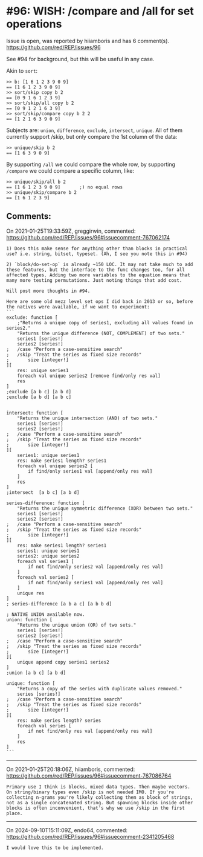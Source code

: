 
#96: WISH: /compare and /all for set operations
================================================================================
Issue is open, was reported by hiiamboris and has 6 comment(s).
<https://github.com/red/REP/issues/96>

See #94 for background, but this will be useful in any case.

Akin to `sort`:
```
>> b: [1 6 1 2 3 9 0 9]
== [1 6 1 2 3 9 0 9]
>> sort/skip copy b 2
== [0 9 1 6 1 2 3 9]
>> sort/skip/all copy b 2
== [0 9 1 2 1 6 3 9]
>> sort/skip/compare copy b 2 2
== [1 2 1 6 3 9 0 9]
```

Subjects are: `union`, `difference`, `exclude`, `intersect`, `unique`. All of them currently support /skip, but only compare the 1st column of the data:
```
>> unique/skip b 2
== [1 6 3 9 0 9]
```
By supporting `/all` we could compare the whole row, by supporting `/compare` we could compare a specific column, like:
```
>> unique/skip/all b 2
== [1 6 1 2 3 9 0 9]       ;) no equal rows
>> unique/skip/compare b 2
== [1 6 1 2 3 9]
```


Comments:
--------------------------------------------------------------------------------

On 2021-01-25T19:33:59Z, greggirwin, commented:
<https://github.com/red/REP/issues/96#issuecomment-767062174>

    1) Does this make sense for anything other than blocks in practical use? i.e. string, bitset, typeset. (Ah, I see you note this in #94)
    
    2) `block/do-set-op` is already ~150 LOC. It may not take much to add these features, but the interface to the func changes too, for all affected types. Adding two more variables to the equation means that many more testing permutations. Just noting things that add cost.
    
    Will post more thoughts in #94.
    
    Here are some old mezz level set ops I did back in 2013 or so, before the natives were available, if we want to experiment:
    ```
    exclude: function [
    	;"Returns a unique copy of series1, excluding all values found in series2."
    	"Returns the unique difference (NOT, COMPLEMENT) of two sets."
    	series1 [series!]
    	series2 [series!]
    ;	/case "Perform a case-sensitive search"
    ;	/skip "Treat the series as fixed size records"
    ;		size [integer!]
    ][
        res: unique series1
        foreach val unique series2 [remove find/only res val]
        res
    ]
    ;exclude [a b c] [a b d]
    ;exclude [a b d] [a b c]
    
    
    intersect: function [
    	"Returns the unique intersection (AND) of two sets."
    	series1 [series!]
    	series2 [series!]
    ;	/case "Perform a case-sensitive search"
    ;	/skip "Treat the series as fixed size records"
    ;		size [integer!]
    ][
        series1: unique series1
        res: make series1 length? series1
        foreach val unique series2 [
            if find/only series1 val [append/only res val]
        ]
        res
    ]
    ;intersect  [a b c] [a b d]
    
    series-difference: function [
    	"Returns the unique symmetric difference (XOR) between two sets."
    	series1 [series!]
    	series2 [series!]
    ;	/case "Perform a case-sensitive search"
    ;	/skip "Treat the series as fixed size records"
    ;		size [integer!]
    ][
        res: make series1 length? series1
        series1: unique series1
        series2: unique series2
        foreach val series1 [
            if not find/only series2 val [append/only res val]
        ]
        foreach val series2 [
            if not find/only series1 val [append/only res val]
        ]
        unique res
    ]
    ; series-difference [a b a c] [a b b d]
    
    ; NATIVE UNION available now.
    union: function [
    	"Returns the unique union (OR) of two sets."
    	series1 [series!]
    	series2 [series!]
    ;	/case "Perform a case-sensitive search"
    ;	/skip "Treat the series as fixed size records"
    ;		size [integer!]
    ][
        unique append copy series1 series2
    ]
    ;union [a b c] [a b d]
    
    unique: function [
    	"Returns a copy of the series with duplicate values removed."
    	series [series!]
    ;	/case "Perform a case-sensitive search"
    ;	/skip "Treat the series as fixed size records"
    ;		size [integer!]
    ][
        res: make series length? series
        foreach val series [
            if not find/only res val [append/only res val]
        ]
        res
    ]
    ```

--------------------------------------------------------------------------------

On 2021-01-25T20:18:06Z, hiiamboris, commented:
<https://github.com/red/REP/issues/96#issuecomment-767086764>

    Primary use I think is blocks, mixed data types. Then maybe vectors. On string/binary types even /skip is not needed IMO. If you're collecting n-grams you're likely collecting them as block of strings, not as a single concatenated string. But spawning blocks inside other blocks is often inconvenient, that's why we use /skip in the first place.

--------------------------------------------------------------------------------

On 2024-09-10T15:11:09Z, endo64, commented:
<https://github.com/red/REP/issues/96#issuecomment-2341205468>

    I would love this to be implemented.

